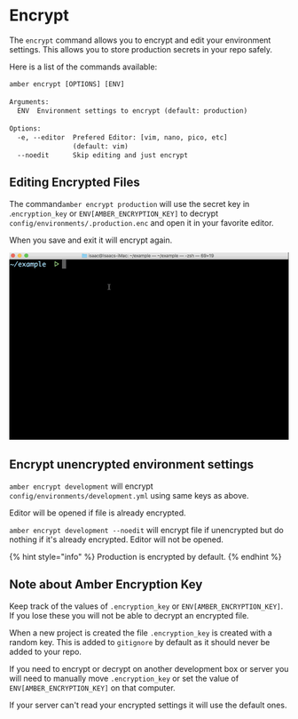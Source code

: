# Encrypt

The `encrypt` command allows you to encrypt and edit your environment settings. This allows you to store production secrets in your repo safely.

Here is a list of the commands available:

```text
amber encrypt [OPTIONS] [ENV]

Arguments:
  ENV  Environment settings to encrypt (default: production)

Options:
  -e, --editor  Prefered Editor: [vim, nano, pico, etc]
                (default: vim)
  --noedit      Skip editing and just encrypt
```

## Editing Encrypted Files

The command`amber encrypt production` will use the secret key in .`encryption_key` or `ENV[AMBER_ENCRYPTION_KEY]` to decrypt `config/environments/.production.enc` and open it in your favorite editor.

When you save and exit it will encrypt again.

![Amber Encrypt Demo](https://raw.githubusercontent.com/amberframework/site-assets/master/videos/amber_encrypt.gif)

## Encrypt unencrypted environment settings

`amber encrypt development` will encrypt `config/environments/development.yml` using same keys as above.

Editor will be opened if file is already encrypted.

`amber encrypt development --noedit` will encrypt file if unencrypted but do nothing if it's already encrypted. Editor will not be opened.

{% hint style="info" %}
Production is encrypted by default.
{% endhint %}

## Note about Amber Encryption Key

Keep track of the values of `.encryption_key` or `ENV[AMBER_ENCRYPTION_KEY]`. If you lose these you will not be able to decrypt an encrypted file.

When a new project is created the file `.encryption_key` is created with a random key. This is added to `gitignore` by default as it should never be added to your repo.

If you need to encrypt or decrypt on another development box or server you will need to manually move `.encryption_key` or set the value of `ENV[AMBER_ENCRYPTION_KEY]` on that computer.

If your server can't read your encrypted settings it will use the default ones.


